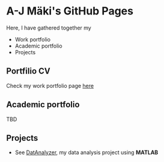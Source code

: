 # A-J Mäki's GitHub Pages
Here, I have gathered together my 
- Work portfolio 
- Academic portfolio
- Projects

## Portfilio CV
Check my work portfolio page [here](https://anahill.github.io/portfolio/)
<!-- separate current portfolio and academic portfolio -->

## Academic portfolio
TBD

## Projects
- See [DatAnalyzer](https://github.com/AnaHill/DatAnalyzer), my data analysis project using **MATLAB** 
